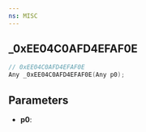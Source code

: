 ```yaml
---
ns: MISC
---
```

## _0xEE04C0AFD4EFAF0E

```c
// 0xEE04C0AFD4EFAF0E
Any _0xEE04C0AFD4EFAF0E(Any p0);
```

## Parameters
* **p0**:
